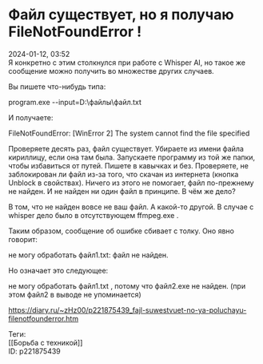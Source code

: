 Файл существует, но я получаю FileNotFoundError !
==================================================

   
 2024-01-12, 03:52   
  Я конкретно с этим столкнулся при работе с Whisper AI, но такое же сообщение можно получить во множестве других случаев.   
   
 Вы пишете что-нибудь типа:   
   
 program.exe --input=D:\файлы\файл.txt   
   
 И получаете:   
   
 FileNotFoundError: [WinError 2] The system cannot find the file specified   
   
 Проверяете десять раз, файл существует. Убираете из имени файла кириллицу, если она там была. Запускаете программу из той же папки, чтобы избавиться от путей. Пишете в кавычках и без. Проверяете, не заблокирован ли файл из-за того, что скачан из интернета (кнопка Unblock в свойствах). Ничего из этого не помогает, файл по-прежнему не найден. И не найден ни один файл в принципе. В чём же дело?   
   
 В том, что не найден вовсе не ваш файл. А какой-то другой. В случае с whisper дело было в отсутствующем ffmpeg.exe .   
   
 Таким образом, сообщение об ошибке сбивает с толку. Оно явно говорит:   
   
 не могу обработать файл1.txt: файл не найден.   
   
 Но означает это следующее:   
   
 не могу обработать файл1.txt , потому что файл2.exe не найден. (при этом файл2 в выводе не упоминается)   
    
 <https://diary.ru/~zHz00/p221875439_fajl-suwestvuet-no-ya-poluchayu-filenotfounderror.htm>   
   
 Теги:   
 [[Борьба с техникой]]   
 ID: p221875439